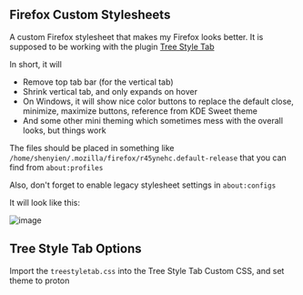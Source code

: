 ## Firefox Custom Stylesheets

A custom Firefox stylesheet that makes my Firefox looks better. It is supposed to be working with the plugin [Tree Style Tab](https://addons.mozilla.org/en-US/firefox/addon/tree-style-tab/)

In short, it will 

- Remove top tab bar (for the vertical tab)
- Shrink vertical tab, and only expands on hover
- On Windows, it will show nice color buttons to replace the default close, minimize, maximize buttons, reference from KDE Sweet theme
- And some other mini theming which sometimes mess with the overall looks, but things work

The files should be placed in something like `/home/shenyien/.mozilla/firefox/r45ynehc.default-release` that you can find from `about:profiles`

Also, don't forget to enable legacy stylesheet settings in `about:configs`

It will look like this:

![image](https://github.com/HohShenYien/dotfiles/assets/55322546/0c38e022-33f1-494e-aef1-ca976b74530d)

## Tree Style Tab Options

Import the `treestyletab.css` into the Tree Style Tab Custom CSS, and set theme to proton

